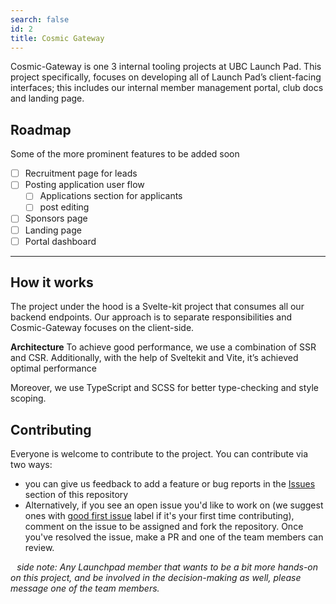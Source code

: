 ```yaml
---
search: false
id: 2
title: Cosmic Gateway
---
```


Cosmic-Gateway is one 3 internal tooling projects at UBC Launch Pad. This project specifically, focuses on developing all of Launch Pad’s client-facing interfaces; this includes our internal member management portal, club docs and landing page.

## Roadmap

Some of the more prominent features to be added soon

- [ ] Recruitment page for leads
- [ ] Posting application user flow
  - [ ] Applications section for applicants
  - [ ] post editing
- [ ] Sponsors page
- [ ] Landing page
- [ ] Portal dashboard

---

## How it works

The project under the hood is a Svelte-kit project that consumes all our backend endpoints. Our approach is to separate responsibilities and Cosmic-Gateway focuses on the client-side.

**Architecture**
To achieve good performance, we use a combination of SSR and CSR. Additionally, with the help of Sveltekit and Vite, it’s achieved optimal performance

Moreover, we use TypeScript and SCSS for better type-checking and style scoping.

## Contributing

Everyone is welcome to contribute to the project. You can contribute via two ways:

- you can give us feedback to add a feature or bug reports in the [Issues](https://github.com/ubclaunchpad/Essentially/issues) section of this repository
- Alternatively, if you see an open issue you'd like to work on (we suggest ones with [good first issue](https://github.com/ubclaunchpad/Essentially/issues?q=is%3Aopen+is%3Aissue+label%3A%22good+first+issue%22) label if it's your first time contributing), comment on the issue to be assigned and fork the repository. Once you've resolved the issue, make a PR and one of the team members can review.

⠀*side note: Any Launchpad member that wants to be a bit more hands-on on this project, and be involved in the decision-making as well, please message one of the team members.*

